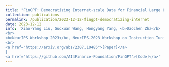```yaml
---
title: "FinGPT: Democratizing Internet-scale Data for Financial Large Language Models"
collection: publications
permalink: /publication/2023-12-12-fingpt-democratizing-internet
date: 2023-12-12
info: 'Xiao-Yang Liu, Guoxuan Wang, Hongyang Yang, <b>Daochen Zha</b>
<br>
<b>NeurIPS Workshop 2023</b>, NeurIPS-2023 Workshop on Instruction Tuning and Instruction Following
<br>
<a href="https://arxiv.org/abs/2307.10485">[Paper]</a>
|
<a href="https://github.com/AI4Finance-Foundation/FinGPT">[Code]</a>'
---
```

